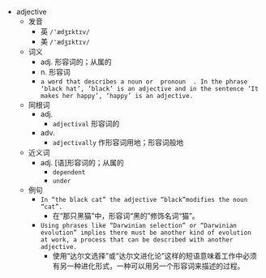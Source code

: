 - adjective
  - 发音
    - 英 `/'ædʒɪktɪv/`
    - 美 `/'ædʒɪktɪv/`
  - 词义
    - adj. 形容词的；从属的
    - n. 形容词
    - `a word that describes a noun or  pronoun  . In the phrase ‘black hat’, ‘black’ is an adjective and in the sentence ‘It makes her happy’, ‘happy’ is an adjective.`
  - 同根词
    - adj.
      - `adjectival` 形容词的
    - adv.
      - `adjectivally` 作形容词用地；形容词般地
  - 近义词
    - adj. [语]形容词的；从属的
      - `dependent`
      - `under`
  - 例句
    - `In “the black cat” the adjective “black”modifies the noun “cat”.`
      - 在“那只黑猫”中，形容词“黑的”修饰名词“猫”。
    - `Using phrases like “Darwinian selection” or “Darwinian evolution” implies there must be another kind of evolution at work, a process that can be described with another adjective.`
      - 使用“达尔文选择”或“达尔文进化论”这样的短语意味着工作中必须有另一种进化形式，一种可以用另一个形容词来描述的过程。

